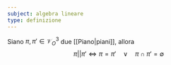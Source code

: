 ```yaml
---
subject: algebra lineare
type: definizione
---
```

Siano $\pi,\pi'\in\mathcal{V}^3_O$ due [[Piano|piani]], allora
$$
\pi||\pi'\iff\pi=\pi'\quad\lor\quad\pi\cap\pi'=\emptyset
$$